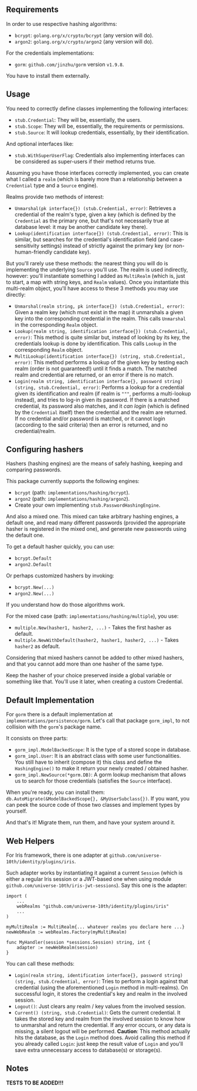 Requirements
------------

In order to use respective hashing algorithms:

  - `bcrypt`: `golang.org/x/crypto/bcrypt` (any version will do).
  - `argon2`: `golang.org/x/crypto/argon2` (any version will do).

For the credentials implementations:

  - `gorm`: `github.com/jinzhu/gorm` version `v1.9.8`.

You have to install them externally.

Usage
-----

You need to correctly define classes implementing the following interfaces:

  - `stub.Credential`: They will be, essentially, the users.
  - `stub.Scope`: They will be, essentially, the requirements or permissions.
  - `stub.Source`: It will lookup credentials, essentially, by their identification.
  
And optional interfaces like:

  - `stub.WithSuperUserFlag`: Credentials also implementing interfaces can be
    considered as super-users if their method returns true.

Assuming you have those interfaces correctly implemented, you can create what I called a `realm`
(which is barely more than a relationship between a `Credential` type and a `Source` engine).

Realms provide two methods of interest:

  - `Unmarshal(pk interface{}) (stub.Credential, error)`: Retrieves a credential of the realm's type,
    given a key (which is defined by the `Credential` as the primary one, but that's not necessarily
    true at database level: it may be another candidate key there).
  - `Lookup(identification interface{}) (stub.Credential, error)`: This is similar, but searches for
    the credential's identification field (and case-sensitivity settings) instead of strictly against
    the primary key (or non-human-friendly candidate key).

But you'll rarely use these methods: the nearest thing you will do is implementing the underlying
`Source` you'll use. The realm is used indirectly, however: you'll instantiate something I added as
`MultiRealm` (which is, just to start, a map with string keys, and `Realm` values). Once you instantiate
this multi-realm object, you'll have access to these 3 methods you may use directly:

  - `Unmarshal(realm string, pk interface{}) (stub.Credential, error)`: Given a realm key (which must
    exist in the map) it unmarshals a given key into the corresponding credential in the realm. This
    calls `Unmarshal` in the corresponding `Realm` object.
  - `Lookup(realm string, identification interface{}) (stub.Credential, error)`: This method is quite
    similar but, instead of looking by its key, the credentials lookup is done by identification. This
    calls `Lookup` in the corresponding `Realm` object.
  - `MultiLookup(identification interface{}) (string, stub.Credential, error)`: This method performs
    a lookup of the given key by testing each realm (order is not guaranteed!) until it finds a match.
    The matched realm and credential are returned, or an error if there is no match.
  - `Login(realm string, identification interface{}, password string) (string, stub.Credential, error)`:
    Performs a lookup for a credential given its identification and realm (if realm is `"""`, performs
    a multi-lookup instead), and tries to log-in given its password. If there is a matched credential,
    its password also matches, and it _can login_ (which is defined by the `Credential` itself) then
    the credential and the realm are returned. If no credential and/or password is matched, or it cannot
    login (according to the said criteria) then an error is returned, and no credential/realm.

Configuring hashers
-------------------

Hashers (hashing engines) are the means of safely hashing, keeping and comparing passwords.

This package currently supports the following engines:

  - `bcrypt` (path: `implementations/hashing/bcrypt`).
  - `argon2` (path: `implementations/hashing/argon2`).
  - Create your own implementing `stub.PasswordHashingEngine`.

And also a mixed one. This mixed can take arbitrary hashing engines, a default one, and
read many different passwords (provided the appropriate hasher is registered in the mixed
one), and generate new passwords using the default one.

To get a default hasher quickly, you can use:

  - `bcrypt.Default`
  - `argon2.Default`
  
Or perhaps customized hashers by invoking:

  - `bcrypt.New(...)`
  - `argon2.New(...)`

If you understand how do those algorithms work.

For the mixed case (path: `implementations/hashing/multiple`), you use:

  - `multiple.New(hasher1, hasher2, ...)` - Takes the first hasher as default.
  - `multiple.NewWithDefault(hasher2, hasher1, hasher2, ...)` - Takes `hasher2` as default.

Considering that mixed hashers cannot be added to other mixed hashers, and that
you cannot add more than one hasher of the same type.

Keep the hasher of your choice preserved inside a global variable or something like that.
You'll use it later, when creating a custom Credential.

Default Implementation
----------------------

For `gorm` there is a default implementation at `implementations/persistence/gorm`.
Let's call that package `gorm_impl`, to not collision with the `gorm`'s package name.

It consists on three parts:
  - `gorm_impl.ModelBackedScope`: It is the type of a stored scope in database.
  - `gorm_impl.User`: It is an abstract class with some user functionalities.
    You still have to inherit (compose it) this class and define the
    `HashingEngine()` to make it return your newly created / obtained hasher.
  - `gorm_impl.NewSource(*gorm.DB)`: A gorm lookup mechanism that allows us to
    search for those credentials (satisfies the `Source` interface).

When you're ready, you can install them: `db.AutoMigrate(&ModelBackedScope{}, &MyUserSubclass{})`.
If you want, you can peek the source code of those two classes and implement types by yourself.

And that's it! Migrate them, run them, and have your system around it.

Web Helpers
-----------

For Iris framework, there is one adapter at `github.com/universe-10th/identity/plugins/iris`.

Such adapter works by instantiating it against a current `Session` (which is either a regular
Iris session or a JWT-based one when using module `github.com/universe-10th/iris-jwt-sessions`).
Say this one is the adapter:

    import (
        ...
        webRealms "github.com/universe-10th/identity/plugins/iris"
        ...
    )
    
    myMultiRealm := MultiRealm{... whatever realms you declare here ...}
    newWebRealm := webRealms.Factory(myMultiRealm)

    func MyHandler(session *sessions.Session) string, int {
        adapter := newWebRealm(session)
    }

You can call these methods:

  - `Login(realm string, identification interface{}, password string) (string, stub.Credential, error)`:
    Tries to perform a login against that credential (using the aforementioned `Login` method in multi-realms).
    On successful login, it stores the credential's key and realm in the involved session.
  - `Logout()`: Just clears any realm / key values from the involved session.
  - `Current() (string, stub.Credential)`: Gets the current credential. It takes the stored key and realm from
    the involved session to know how to unmarshal and return the credential. If any error occurs, or any data
    is missing, a silent logout will be performed. **Caution**: This method actually hits the database, as the
    `Login` method does. Avoid calling this method if you already called `Login`: just keep the result value of
    `Login` and you'll save extra unnecessary access to database(s) or storage(s).

Notes
-----

**TESTS TO BE ADDED!!!**